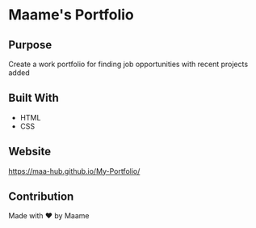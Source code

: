 # Maame's Portfolio

## Purpose
Create a work portfolio for finding job opportunities with recent projects added

## Built With
* HTML
* CSS

## Website
https://maa-hub.github.io/My-Portfolio/

## Contribution
Made with ❤️ by Maame
